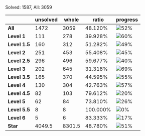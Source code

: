 Solved: 1587, All: 3059

| |unsolved|whole|ratio|progress|
|----|----|----|----|----|
|**All**| 1472 | 3059 | 48.120%| ![52%](https://progress-bar.xyz/52?title=All) |
|**Level 1**| 111 | 278 | 39.928%| ![60%](https://progress-bar.xyz/60?title=All) |
|**Level 1.5**| 160 | 312 | 51.282%| ![49%](https://progress-bar.xyz/49?title=All) |
|**Level 2**| 251 | 453 | 55.408%| ![45%](https://progress-bar.xyz/45?title=All) |
|**Level 2.5**| 296 | 496 | 59.677%| ![40%](https://progress-bar.xyz/40?title=All) |
|**Level 3**| 202 | 645 | 31.318%| ![69%](https://progress-bar.xyz/69?title=All) |
|**Level 3.5**| 165 | 370 | 44.595%| ![55%](https://progress-bar.xyz/55?title=All) |
|**Level 4**| 130 | 304 | 42.763%| ![57%](https://progress-bar.xyz/57?title=All) |
|**Level 4.5**| 82 | 103 | 79.612%| ![20%](https://progress-bar.xyz/20?title=All) |
|**Level 5**| 62 | 84 | 73.810%| ![26%](https://progress-bar.xyz/26?title=All) |
|**Level 5.5**| 8 | 8 | 100.000%| ![0%](https://progress-bar.xyz/0?title=All) |
|**Level 6**| 5 | 6 | 83.333%| ![17%](https://progress-bar.xyz/17?title=All) |
|**Star**|4049.5 | 8301.5 |48.780%| ![51%](https://progress-bar.xyz/51?title=All) |
